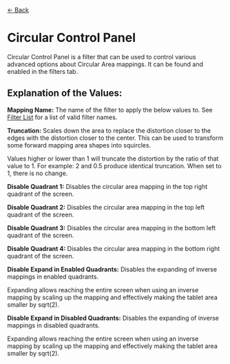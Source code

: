 [<- Back](https://github.com/Kuuuube/Circular_Area/blob/main/README.md#circular-area-plugin-for-opentabletdriver-)

# Circular Control Panel

Circular Control Panel is a filter that can be used to control various advanced options about Circular Area mappings. It can be found and enabled in the filters tab.

## Explanation of the Values:

**Mapping Name:** The name of the filter to apply the below values to. See [Filter List](https://github.com/Kuuuube/Circular_Area/blob/main/wiki/filter_list.md#filter-list) for a list of valid filter names.

**Truncation:** Scales down the area to replace the distortion closer to the edges with the distortion closer to the center. This can be used to transform some forward mapping area shapes into squircles.

Values higher or lower than 1 will truncate the distortion by the ratio of that value to 1. For example: 2 and 0.5 produce identical truncation. When set to 1, there is no change.

**Disable Quadrant 1:** Disables the circular area mapping in the top right quadrant of the screen.

**Disable Quadrant 2:** Disables the circular area mapping in the top left quadrant of the screen.

**Disable Quadrant 3:** Disables the circular area mapping in the bottom left quadrant of the screen.

**Disable Quadrant 4:** Disables the circular area mapping in the bottom right quadrant of the screen.

**Disable Expand in Enabled Quadrants:** Disables the expanding of inverse mappings in enabled quadrants.

Expanding allows reaching the entire screen when using an inverse mapping by scaling up the mapping and effectively making the tablet area smaller by sqrt(2).

**Disable Expand in Disabled Quadrants:** Disables the expanding of inverse mappings in disabled quadrants.

Expanding allows reaching the entire screen when using an inverse mapping by scaling up the mapping and effectively making the tablet area smaller by sqrt(2).
